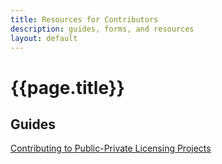 ```yaml
---
title: Resources for Contributors
description: guides, forms, and resources
layout: default
---
```


# {{page.title}}

## Guides

[Contributing to Public-Private Licensing Projects](/public-private/contributors)

